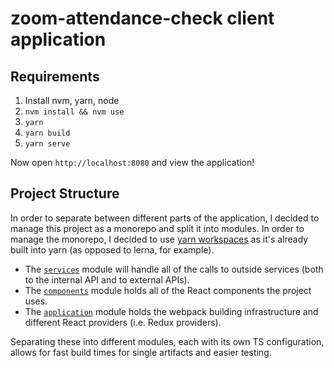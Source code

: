 # zoom-attendance-check client application

## Requirements

1.  Install nvm, yarn, node
2.  `nvm install && nvm use`
3.  `yarn`
4.  `yarn build`
5.  `yarn serve`

Now open `http://localhost:8080` and view the application!

## Project Structure

In order to separate between different parts of the application, I decided to manage this project as a monorepo and split it into modules. In order to manage the
monorepo, I decided to use [yarn workspaces](https://classic.yarnpkg.com/en/docs/workspaces/) as it's already built into yarn (as opposed to lerna, for example).

- The [`services`](./packages/services) module will handle all of the calls to outside services (both to the internal API and to external APIs).
- The [`components`](./packages/components) module holds all of the React components the project uses.
- The [`application`](./packages/application) module holds the webpack building infrastructure and different React providers (i.e. Redux providers).

Separating these into different modules, each with its own TS configuration, allows for fast build times for single artifacts and easier testing.
